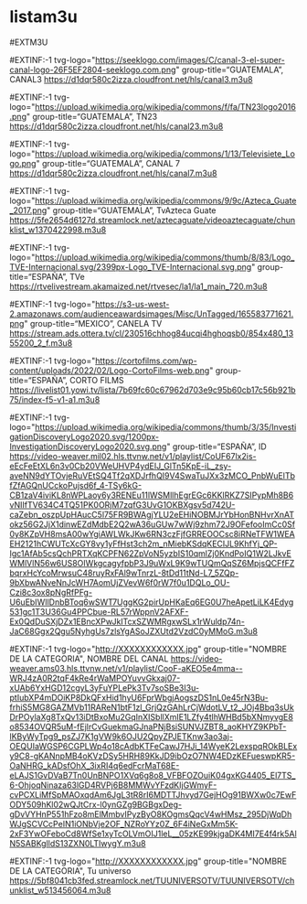 # listam3u
#EXTM3U

#EXTINF:-1 tvg-logo="https://seeklogo.com/images/C/canal-3-el-super-canal-logo-26F5EF2804-seeklogo.com.png" 
group-title=“GUATEMALA”, CANAL3 
https://d1dqr580c2izza.cloudfront.net/hls/canal3.m3u8

#EXTINF:-1 tvg-logo="https://upload.wikimedia.org/wikipedia/commons/f/fa/TN23logo2016.png" 
group-title=“GUATEMALA”, TN23
https://d1dqr580c2izza.cloudfront.net/hls/canal23.m3u8


#EXTINF:-1 tvg-logo="https://upload.wikimedia.org/wikipedia/commons/1/13/Televisiete_Logo.png" 
group-title=“GUATEMALA”, CANAL 7
https://d1dqr580c2izza.cloudfront.net/hls/canal7.m3u8


#EXTINF:-1 tvg-logo="https://upload.wikimedia.org/wikipedia/commons/9/9c/Azteca_Guate_2017.png" 
group-title=“GUATEMALA”, TvAzteca Guate
https://5fe2654d6127d.streamlock.net/aztecaguate/videoaztecaguate/chunklist_w1370422998.m3u8


#EXTINF:-1 tvg-logo="https://upload.wikimedia.org/wikipedia/commons/thumb/8/83/Logo_TVE-Internacional.svg/2399px-Logo_TVE-Internacional.svg.png" 
group-title=“ESPAÑA”, TVe
https://rtvelivestream.akamaized.net/rtvesec/la1/la1_main_720.m3u8



#EXTINF:-1 tvg-logo="https://s3-us-west-2.amazonaws.com/audienceawardsimages/Misc/UnTagged/165583771621.png" 
group-title=“MEXICO”, CANELA TV 
https://stream.ads.ottera.tv/cl/230516chhog84ucqi4hghoqsb0/854x480_1355200_2_f.m3u8


#EXTINF:-1 tvg-logo="https://cortofilms.com/wp-content/uploads/2022/02/Logo-CortoFilms-web.png" 
group-title=“ESPAÑA”, CORTO FILMS
https://livelist01.yowi.tv/lista/7b69fc60c67962d703e9c95b60cb17c56b921b75/index-f5-v1-a1.m3u8



#EXTINF:-1 tvg-logo="https://upload.wikimedia.org/wikipedia/commons/thumb/3/35/InvestigationDiscoveryLogo2020.svg/1200px-InvestigationDiscoveryLogo2020.svg.png" 
group-title=“ESPAÑA”, ID
https://video-weaver.mil02.hls.ttvnw.net/v1/playlist/CoUF67lx2is-eEcFeEtXL6n3v0Cb20VWeUHVP4ydEIJ_GlTn5KpE-iL_zsy-aveNN9dYTOvjeRuVEtSQ4Tf2qXDJrfhQI9V4SwaTuJXx3zMCO_PnbWuElTbfZfAGQnUCckoPujsd6f_4-TSy6kG-CB1zaV4iviKL8nWPLaoy6y3RENEu11lWSMllhEgrEGc6KKlRKZ7SIPypMh8B6vNIIfTV634C4TQ51PK0ORjM7zqfG3UvG1OKBXgsv5d742U-caZebn_oszpUpHAucC5l75FR9BWAgjYLU2eEHiNOBMJrYbHonBNHvrXnATokz56G2JjX1dinwEZdMdbE2Q2wA36uGUw7wWj9zhm72J9OFefooImCc0Sf0y8KZpVH8msA00wYgiAWLWkJKw6RN3czFjfGRREOOCsc8iRNeTFW1WEAEH2121hCWUTcXcGY8vy1yFfHst3ch2m_nMiebKSdqKECIJL9KhfYj_QP-Igc1AfAb5csQchPRTXqKCPFN62ZpVoN5yzbIS10qmlZj0KndPoIQ1W2LJkvEWMlVlN56w6US8OIWkgcagyfpbP3J9uWxL9K9wTUQmQqSZ6MpjsQCFfFZbqrxHcYcoMrwsuC48ruyRxFAl9wTnrzL-8tDd11tNd-L7_5ZQp-9bXbwANveNnJcWH7AomUjZVevW6f0rW7f0u1DQLo_OU-Czi8c3ox8pNgRfPFg-U6uEbIWIlDnbBToq6wSWT7UggKG2pirUpHKaEq6EG0U7heApetLiLK4Edyg531gc1T3U36Gu4PPCbue-RL57rWppnV2AFXF-Ex0QdDuSXjDZx1EBncXPwJkITcxSZWMRgxwSLx1rWuldp74n-JaC68Ggx2Qgu5NyhgUs7zlsYgASoJZXUtd2VzdC0yMMoG.m3u8


#EXTINF:-1 tvg-logo="http://XXXXXXXXXXXX.jpg" 
group-title="NOMBRE DE LA CATEGORIA", NOMBRE DEL CANAL 
https://video-weaver.ams03.hls.ttvnw.net/v1/playlist/CooF-aKEO5e4mma--WRJ4zA0R2tqF4kRe4rWaMPOYuvvGkxaj07-xUAb6YxHGD12cgyL3yFuYPLePk3Tv7soSBe3I3u-ptIubXP4mDOiKP8DkQFxHid1hyU6FprWbgjAogszDS1nL0e45rN3Bu-frhiS5MG8GAZMVb11RAReN1btF1zl_GrjQzGAhLrCjWdotLV_t2_JOj4Bbq3sUkDrPOylaXg8TxQv13iDtBxoMu2GqInXISbllXmIE1LZfy4tlhWHBd5bXNmyvgE8o8534OVQR5uM-fEjlrCvGuekmaGJnaPNjBsiSUNVJZBT8_aoKHYZ9KPbT-lKByWyTpg9_psZJ7K1gVW9k6OJU2QpyZPJETKnw3ao3aj-OEQUIaWGSP6CGPLWp4o18cAdbKTFeCawJ7HJi_14WyeK2LexspqROkBLExy9C8-gKANnpMB4oKVzDSy5HRH89KkJD9ibOzO7NW4EDzKEFueswpKR5-OaNHRG_kADsfOhX_3ixRI4q6edFcrMaT68E-eLAJS1GvDVaB7Tn0UnBNPO1XVq6g8o8_VFBFOZOuiK04gxKG4405_El7TS_6-OhjoqNinaza63lGD4RVPj6B8MMWvYFzdKIjGWmyF-cvPCXLiMfSpMAOxqdAm6JgL3tR8rI6MDTTJhvyd7GejHOg91BWXw0c7EwFODY509hKl02wQJtCrx-l0ynGZg9BGBgxDeg-gDvVYHnP551hFzo8mElMmbvIPyzByO8KOgmsQqcV4wHMsz_295DjWqDhWJgSCVCcPeIN1iONbVje2OF_NZRoYYz0Z_6F4iNeGxMm5K-2xF3YwOFeboCd8WfSe1xyTcOLVmOIJ1leL__05zKE99kjgaDK4MI7E4f4rk5AlN5SABKglldS13ZXN0LTIwygY.m3u8


#EXTINF:-1 tvg-logo="http://XXXXXXXXXXXX.jpg" 
group-title="NOMBRE DE LA CATEGORIA", Tu universo
https://5bf8041cb3fed.streamlock.net/TUUNIVERSOTV/TUUNIVERSOTV/chunklist_w513456064.m3u8
